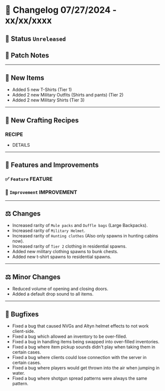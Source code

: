 # :bookmark_tabs:  Changelog 07/27/2024 - xx/xx/xxxx

## :red_circle: Status `Unreleased`
<!-- ## :green_circle: Status `Released` -->

## :speech_balloon: Patch Notes

________

## :gun: New Items
- Added 5 new T-Shirts (Tier 1)
- Added 2 new Military Outfits (Shirts and pants) (Tier 2)
- Added 2 new Military Shirts (Tier 3)

________

## :thread: New Crafting Recipes

### RECIPE
- DETAILS

________

## :loudspeaker: Features and Improvements


### :white_check_mark: `Feature` FEATURE

### :arrow_up_small: `Improvement` IMPROVEMENT

________

## :balance_scale: Changes
- Increased rarity of `Mule packs` and `Duffle bags` (Large Backpacks).
- Increased rarity of `Military Helmet`.
- Increased rarity of `Hunting clothes` (Also only spawns in hunting cabins now).
- Increased rarity of `Tier 2` clothing in residential spawns.
- Added new military clothing spawns to bunk chests.
- Added new t-shirt spawns to residential spawns.

________

## :balance_scale: Minor Changes
- Reduced volume of opening and closing doors.
- Added a default drop sound to all items.

________

## :bug: Bugfixes
- Fixed a bug that caused NVGs and Altyn helmet effects to not work client-side.
- Fixed a bug which allowed an inventory to be over-filled.
- Fixed a bug in handling items being swapped into over-filled inventories.
- Fixed a bug where item pickup sounds didn't play when taking them in certain cases.
- Fixed a bug where clients could lose connection with the server in certain cases.
- Fixed a bug where players would get thrown into the air when jumping in water.
- Fixed a bug where shotgun spread patterns were always the same pattern.

